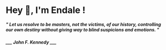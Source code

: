 <h1 title="head"> Hey 👋, I'm Endale !</h1>

**<h5><i>" Let us resolve to be masters, not the victims, of our history, controlling our own destiny without giving way to blind suspicions and emotions. "</i></h5>**

*<b>___ John F. Kennedy ___</b>*

